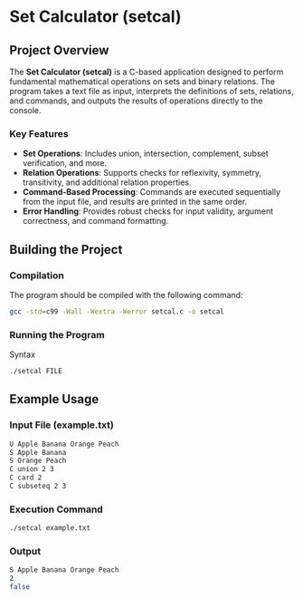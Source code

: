 # Set Calculator (setcal)

## Project Overview
The **Set Calculator (setcal)** is a C-based application designed to perform fundamental mathematical operations on sets and binary relations. The program takes a text file as input, interprets the definitions of sets, relations, and commands, and outputs the results of operations directly to the console.

### Key Features
- **Set Operations**: Includes union, intersection, complement, subset verification, and more.
- **Relation Operations**: Supports checks for reflexivity, symmetry, transitivity, and additional relation properties.
- **Command-Based Processing**: Commands are executed sequentially from the input file, and results are printed in the same order.
- **Error Handling**: Provides robust checks for input validity, argument correctness, and command formatting.



## Building the Project
### Compilation
The program should be compiled with the following command:
```bash
gcc -std=c99 -Wall -Wextra -Werror setcal.c -o setcal
```
### Running the Program
Syntax
```bash
./setcal FILE
```


## Example Usage
### Input File (example.txt)
```bash
U Apple Banana Orange Peach
S Apple Banana
S Orange Peach
C union 2 3
C card 2
C subseteq 2 3
```
### Execution Command
```bash
./setcal example.txt
```
### Output
```bash
S Apple Banana Orange Peach
2
false
```

